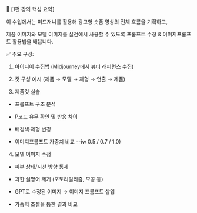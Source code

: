 🎯 [1편 강의 핵심 요약]

이 수업에서는 미드저니를 활용해 광고형 숏폼 영상의 전체 흐름을 기획하고,

제품 이미지와 모델 이미지를 실전에서 사용할 수 있도록 프롬프트 수정 & 이미지프롬프트 활용법을 배웁니다.

✅ 주요 구성:

1. 아이디어 수집법 (Midjourney에서 뷰티 래퍼런스 수집)

2. 컷 구성 예시 (제품 → 모델 → 제형 → 연출 → 제품)

3. 제품컷 실습

- 프롬프트 구조 분석

- P코드 유무 확인 및 반응 차이

- 배경색·제형 변경

- 이미지프롬프트 가중치 비교 --iw 0.5 / 0.7 / 1.0)

4. 모델 이미지 수정

- 피부 상태/시선 방향 통제

- 과한 설명어 제거 (포토리얼리즘, 모공 등)

- GPT로 수정된 이미지 → 이미지 프롬프트 삽입

- 가중치 조절을 통한 결과 비교

